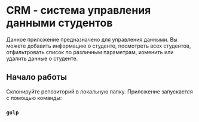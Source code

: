 # CRM - система управления данными студентов

Данное приложение предназначено для управления данными. Вы можете добавить информацию о студенте, посмотреть всех студентов, отфильтровать список по различным параметрам, изменить или удалить данные о студенте.

## Начало работы

Склонируйте репозиторий в локальную папку. Приложение запускается с помощью команды:

### `gulp`
